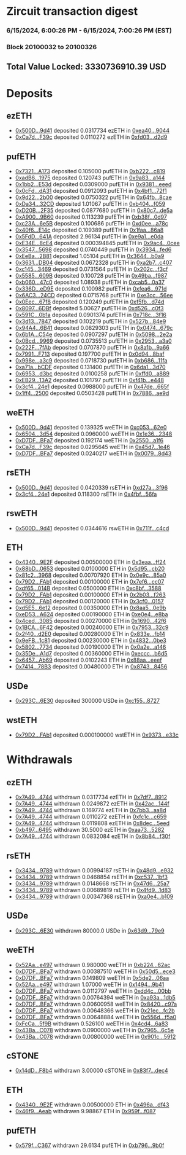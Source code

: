 # Zircuit transaction digest
### 6/15/2024, 6:00:26 PM - 6/15/2024, 7:00:26 PM (EST)
### Block 20100032 to 20100326

## Total Value Locked: 3330736910.39 USD

# Deposits
## ezETH
- [0x500D...9d41](https://etherscan.io/address/0x500DD83d47d4D16580A7fa47f0521B935E4c9d41) deposited 0.0317734 ezETH in [0xea40...9044](https://etherscan.io/tx/0x500DD83d47d4D16580A7fa47f0521B935E4c9d41)
- [0xCa7d...F39c](https://etherscan.io/address/0xCa7de9518F844a2c4764DFfE9fB403069Ad7F39c) deposited 0.0110272 ezETH in [0xfd03...d2d9](https://etherscan.io/tx/0xCa7de9518F844a2c4764DFfE9fB403069Ad7F39c)
## pufETH
- [0x7321...A173](https://etherscan.io/address/0x73217EDF28b97A61Bb95405Ee794D6c75B14A173) deposited 0.105000 pufETH in [0xb222...c819](https://etherscan.io/tx/0x73217EDF28b97A61Bb95405Ee794D6c75B14A173)
- [0xadB6...1975](https://etherscan.io/address/0xadB60a116982723bB855D0837DCce6330e9B1975) deposited 0.120743 pufETH in [0x9a83...a144](https://etherscan.io/tx/0xadB60a116982723bB855D0837DCce6330e9B1975)
- [0x1bb2...E53d](https://etherscan.io/address/0x1bb2FfE713669B2A85Fe7A5fB11843DC4c40E53d) deposited 0.0309000 pufETH in [0x9381...eeed](https://etherscan.io/tx/0x1bb2FfE713669B2A85Fe7A5fB11843DC4c40E53d)
- [0x0cFd...dA31](https://etherscan.io/address/0x0cFd6E50Cb2662B1c81c6690eEaeFe0cdeC0dA31) deposited 0.0912093 pufETH in [0x4bf1...72f1](https://etherscan.io/tx/0x0cFd6E50Cb2662B1c81c6690eEaeFe0cdeC0dA31)
- [0x9d22...2b00](https://etherscan.io/address/0x9d22b84Dc2d73B10ecbaeD21A55ec4b77E2C2b00) deposited 0.0750322 pufETH in [0x64fb...8cae](https://etherscan.io/tx/0x9d22b84Dc2d73B10ecbaeD21A55ec4b77E2C2b00)
- [0xDa34...32CD](https://etherscan.io/address/0xDa347CcCD97C87EDa95b1f98bB504CF82E8A32CD) deposited 1.01067 pufETH in [0xb404...f059](https://etherscan.io/tx/0xDa347CcCD97C87EDa95b1f98bB504CF82E8A32CD)
- [0xD20B...2F35](https://etherscan.io/address/0xD20B6a4D900905A8C2e5548363CeFe81D0672F35) deposited 0.0877680 pufETH in [0x80c7...de5a](https://etherscan.io/tx/0xD20B6a4D900905A8C2e5548363CeFe81D0672F35)
- [0xA900...9B60](https://etherscan.io/address/0xA900d0732D132105a603ec702b5D927a75f99B60) deposited 0.113239 pufETH in [0xb38f...0d97](https://etherscan.io/tx/0xA900d0732D132105a603ec702b5D927a75f99B60)
- [0xc23A...6e5B](https://etherscan.io/address/0xc23A7d3131cBC304a397688d9607eEAb252A6e5B) deposited 0.100686 pufETH in [0xd0ee...a78c](https://etherscan.io/tx/0xc23A7d3131cBC304a397688d9607eEAb252A6e5B)
- [0x40f6...E14c](https://etherscan.io/address/0x40f6a9533afa9CaBEbb50855dAD903EFC718E14c) deposited 0.109389 pufETH in [0x1faa...86a8](https://etherscan.io/tx/0x40f6a9533afa9CaBEbb50855dAD903EFC718E14c)
- [0x5FdD...641A](https://etherscan.io/address/0x5FdDDabEe4f1b78607c772d3c73316977135641A) deposited 2.96134 pufETH in [0xe9a1...e0da](https://etherscan.io/tx/0x5FdDDabEe4f1b78607c772d3c73316977135641A)
- [0xE34E...8cE4](https://etherscan.io/address/0xE34E49F7cA87ED067450395a018Cc1a19bC58cE4) deposited 0.000394845 pufETH in [0x9ac4...0cee](https://etherscan.io/tx/0xE34E49F7cA87ED067450395a018Cc1a19bC58cE4)
- [0x3547...5698](https://etherscan.io/address/0x3547D048A6ffc65AC1E01Bf1000fd36864765698) deposited 0.0740449 pufETH in [0x3934...fed6](https://etherscan.io/tx/0x3547D048A6ffc65AC1E01Bf1000fd36864765698)
- [0xEeBa...2B81](https://etherscan.io/address/0xEeBa127170957Ed000726e6F8d4EE4e9842E2B81) deposited 1.05104 pufETH in [0x3644...b0a9](https://etherscan.io/tx/0xEeBa127170957Ed000726e6F8d4EE4e9842E2B81)
- [0x3631...DB04](https://etherscan.io/address/0x3631fCcE408330d3432aAf71d8F31f0BC47FDB04) deposited 0.0672328 pufETH in [0xa2b7...c407](https://etherscan.io/tx/0x3631fCcE408330d3432aAf71d8F31f0BC47FDB04)
- [0xc145...3469](https://etherscan.io/address/0xc145201740c1470D6B730E67470FE26e7F493469) deposited 0.0731564 pufETH in [0x202c...f3cf](https://etherscan.io/tx/0xc145201740c1470D6B730E67470FE26e7F493469)
- [0x5585...609B](https://etherscan.io/address/0x5585523Dd4d50F40F7e9276A05Aed0042874609B) deposited 0.100728 pufETH in [0x49ba...f987](https://etherscan.io/tx/0x5585523Dd4d50F40F7e9276A05Aed0042874609B)
- [0xb060...47c0](https://etherscan.io/address/0xb060ad3b0f801e57a19Fe1d08B9Dc7d8A75147c0) deposited 1.08938 pufETH in [0xcab5...0a37](https://etherscan.io/tx/0xb060ad3b0f801e57a19Fe1d08B9Dc7d8A75147c0)
- [0x336D...eD9E](https://etherscan.io/address/0x336DDCda38ecD1EEBA3A6DDe61b289021f4ceD9E) deposited 0.100982 pufETH in [0xfea6...971d](https://etherscan.io/tx/0x336DDCda38ecD1EEBA3A6DDe61b289021f4ceD9E)
- [0x6AC3...24CD](https://etherscan.io/address/0x6AC3783F6B1e0f4b4300987f277a6D8B3EB324CD) deposited 0.0715768 pufETH in [0xe3cc...56ee](https://etherscan.io/tx/0x6AC3783F6B1e0f4b4300987f277a6D8B3EB324CD)
- [0x0Eec...67f8](https://etherscan.io/address/0x0EecB1De4697478e93C3522d53959d637D9D67f8) deposited 0.120249 pufETH in [0xf5fb...d74d](https://etherscan.io/tx/0x0EecB1De4697478e93C3522d53959d637D9D67f8)
- [0x8097...6DBf](https://etherscan.io/address/0x809793C004CEFEe1Baa359f2D7A47bCD91786DBf) deposited 5.00627 pufETH in [0xd526...c0f3](https://etherscan.io/tx/0x809793C004CEFEe1Baa359f2D7A47bCD91786DBf)
- [0x591C...0b1a](https://etherscan.io/address/0x591C7205DEa720c268f55eFEc616d0a1cD870b1a) deposited 0.0901374 pufETH in [0x718c...3f16](https://etherscan.io/tx/0x591C7205DEa720c268f55eFEc616d0a1cD870b1a)
- [0x3d13...7847](https://etherscan.io/address/0x3d131e1Ba69fe505627E6F42C7668afE28997847) deposited 0.102219 pufETH in [0x527b...84e9](https://etherscan.io/tx/0x3d131e1Ba69fe505627E6F42C7668afE28997847)
- [0x94A4...6B41](https://etherscan.io/address/0x94A4B112f14363Dc547ead31ff49DeD205766B41) deposited 0.0829303 pufETH in [0x0474...679c](https://etherscan.io/tx/0x94A4B112f14363Dc547ead31ff49DeD205766B41)
- [0x6b1A...C54e](https://etherscan.io/address/0x6b1ADbA3c2908f5Dd0E70d2dc179A8Ccb6fEC54e) deposited 0.0907297 pufETH in [0x5098...2e2a](https://etherscan.io/tx/0x6b1ADbA3c2908f5Dd0E70d2dc179A8Ccb6fEC54e)
- [0x0Bcd...9969](https://etherscan.io/address/0x0BcdE6892DeA1f29EC366C2E4dB8C24Cf8b29969) deposited 0.0735513 pufETH in [0x2953...a3a0](https://etherscan.io/tx/0x0BcdE6892DeA1f29EC366C2E4dB8C24Cf8b29969)
- [0x222F...7fAb](https://etherscan.io/address/0x222F426a68b1145f641781261C43ee7533F57fAb) deposited 0.0707870 pufETH in [0x8a1b...9a66](https://etherscan.io/tx/0x222F426a68b1145f641781261C43ee7533F57fAb)
- [0x7991...F713](https://etherscan.io/address/0x79911817D96E830AA9C0d8f6736EDf0dB6bDF713) deposited 0.197700 pufETH in [0x0d94...8baf](https://etherscan.io/tx/0x79911817D96E830AA9C0d8f6736EDf0dB6bDF713)
- [0x998e...a3c9](https://etherscan.io/address/0x998e3Af1779BC5b7B6F00665BC853E655ca1a3c9) deposited 0.0718730 pufETH in [0xb686...11fa](https://etherscan.io/tx/0x998e3Af1779BC5b7B6F00665BC853E655ca1a3c9)
- [0xa71a...bCDF](https://etherscan.io/address/0xa71aA29CDbe784A24100f873C062831F4465bCDF) deposited 0.131400 pufETH in [0x6da1...3d70](https://etherscan.io/tx/0xa71aA29CDbe784A24100f873C062831F4465bCDF)
- [0x6953...d3bc](https://etherscan.io/address/0x69530572f8a7BFDbFD701f08637E59e16762d3bc) deposited 0.0100258 pufETH in [0xffd0...a889](https://etherscan.io/tx/0x69530572f8a7BFDbFD701f08637E59e16762d3bc)
- [0xEB29...13A2](https://etherscan.io/address/0xEB29b8bc6818037Cbc1732419745C0aFF6C313A2) deposited 0.101797 pufETH in [0xf41b...e448](https://etherscan.io/tx/0xEB29b8bc6818037Cbc1732419745C0aFF6C313A2)
- [0x3cf4...24e1](https://etherscan.io/address/0x3cf4e52FD6F72493C995457B788D707bb2f324e1) deposited 0.0988000 pufETH in [0x47de...665f](https://etherscan.io/tx/0x3cf4e52FD6F72493C995457B788D707bb2f324e1)
- [0x1ff4...2500](https://etherscan.io/address/0x1ff48034E07f789600256Fb038695bDe0ca92500) deposited 0.0503428 pufETH in [0x7886...ae9d](https://etherscan.io/tx/0x1ff48034E07f789600256Fb038695bDe0ca92500)
## weETH
- [0x500D...9d41](https://etherscan.io/address/0x500DD83d47d4D16580A7fa47f0521B935E4c9d41) deposited 0.139325 weETH in [0xc053...62e0](https://etherscan.io/tx/0x500DD83d47d4D16580A7fa47f0521B935E4c9d41)
- [0x6504...3d54](https://etherscan.io/address/0x65048bcA71828e045fd001aA382196016c8e3d54) deposited 0.0960000 weETH in [0x1e36...2348](https://etherscan.io/tx/0x65048bcA71828e045fd001aA382196016c8e3d54)
- [0xD7DF...BFa7](https://etherscan.io/address/0xD7DF7E085214743530afF339aFC420c7c720BFa7) deposited 0.192174 weETH in [0x2550...a1f6](https://etherscan.io/tx/0xD7DF7E085214743530afF339aFC420c7c720BFa7)
- [0xCa7d...F39c](https://etherscan.io/address/0xCa7de9518F844a2c4764DFfE9fB403069Ad7F39c) deposited 0.0295645 weETH in [0x45d7...1e46](https://etherscan.io/tx/0xCa7de9518F844a2c4764DFfE9fB403069Ad7F39c)
- [0xD7DF...BFa7](https://etherscan.io/address/0xD7DF7E085214743530afF339aFC420c7c720BFa7) deposited 0.0240217 weETH in [0x0079...8d43](https://etherscan.io/tx/0xD7DF7E085214743530afF339aFC420c7c720BFa7)
## rsETH
- [0x500D...9d41](https://etherscan.io/address/0x500DD83d47d4D16580A7fa47f0521B935E4c9d41) deposited 0.0420339 rsETH in [0xd27a...3f96](https://etherscan.io/tx/0x500DD83d47d4D16580A7fa47f0521B935E4c9d41)
- [0x3cf4...24e1](https://etherscan.io/address/0x3cf4e52FD6F72493C995457B788D707bb2f324e1) deposited 0.118300 rsETH in [0x4fbf...56fa](https://etherscan.io/tx/0x3cf4e52FD6F72493C995457B788D707bb2f324e1)
## rswETH
- [0x500D...9d41](https://etherscan.io/address/0x500DD83d47d4D16580A7fa47f0521B935E4c9d41) deposited 0.0344616 rswETH in [0x711f...c4cd](https://etherscan.io/tx/0x500DD83d47d4D16580A7fa47f0521B935E4c9d41)
## ETH
- [0x4340...9E2F](https://etherscan.io/address/0x43406b88bCE299d56ff18a9de6F23C3A96AA9E2F) deposited 0.00500000 ETH in [0x3eaa...ff24](https://etherscan.io/tx/0x43406b88bCE299d56ff18a9de6F23C3A96AA9E2F)
- [0x88bD...0653](https://etherscan.io/address/0x88bDEB67570c6f33d1E938F8760D0Fe375700653) deposited 0.0100000 ETH in [0x5d95...cb20](https://etherscan.io/tx/0x88bDEB67570c6f33d1E938F8760D0Fe375700653)
- [0x81c2...3968](https://etherscan.io/address/0x81c2ed76d297dC4367C5f1d1323053B8E2263968) deposited 0.00707920 ETH in [0x0e9c...85a0](https://etherscan.io/tx/0x81c2ed76d297dC4367C5f1d1323053B8E2263968)
- [0x79D2...FAb1](https://etherscan.io/address/0x79D26BbdF03dD196f70A807e0bF84C4b2f10FAb1) deposited 0.00100000 ETH in [0x7ef6...cc07](https://etherscan.io/tx/0x79D26BbdF03dD196f70A807e0bF84C4b2f10FAb1)
- [0xdf65...014B](https://etherscan.io/address/0xdf65fA89C49C1eF59E4b76ab6C6CC8bBB663014B) deposited 0.0500000 ETH in [0xc8bf...3588](https://etherscan.io/tx/0xdf65fA89C49C1eF59E4b76ab6C6CC8bBB663014B)
- [0x79D2...FAb1](https://etherscan.io/address/0x79D26BbdF03dD196f70A807e0bF84C4b2f10FAb1) deposited 0.00100000 ETH in [0x2b03...f263](https://etherscan.io/tx/0x79D26BbdF03dD196f70A807e0bF84C4b2f10FAb1)
- [0x79D2...FAb1](https://etherscan.io/address/0x79D26BbdF03dD196f70A807e0bF84C4b2f10FAb1) deposited 0.00120000 ETH in [0x3cf0...0157](https://etherscan.io/tx/0x79D26BbdF03dD196f70A807e0bF84C4b2f10FAb1)
- [0xd5E5...6e12](https://etherscan.io/address/0xd5E506AD3956e0c0357330e51d37Ff9b69546e12) deposited 0.00350000 ETH in [0x8aa5...0e9b](https://etherscan.io/tx/0xd5E506AD3956e0c0357330e51d37Ff9b69546e12)
- [0xeD53...A624](https://etherscan.io/address/0xeD53d021C7dd82dEBCAC13F421652Fd7c072A624) deposited 0.00190000 ETH in [0xe0e4...e8ba](https://etherscan.io/tx/0xeD53d021C7dd82dEBCAC13F421652Fd7c072A624)
- [0x4ced...3085](https://etherscan.io/address/0x4ced54b821c62c1C3880740bB0eB9BE3c4613085) deposited 0.00270000 ETH in [0x1690...42f6](https://etherscan.io/tx/0x4ced54b821c62c1C3880740bB0eB9BE3c4613085)
- [0x1BCA...6F42](https://etherscan.io/address/0x1BCAaeC64fb9630f8853550C23047EB978AA6F42) deposited 0.00240000 ETH in [0x7953...32c9](https://etherscan.io/tx/0x1BCAaeC64fb9630f8853550C23047EB978AA6F42)
- [0x2f40...d2E0](https://etherscan.io/address/0x2f402D9E0c0451470C228799408c3A341dc4d2E0) deposited 0.00280000 ETH in [0x833e...fb14](https://etherscan.io/tx/0x2f402D9E0c0451470C228799408c3A341dc4d2E0)
- [0x9eFB...1c81](https://etherscan.io/address/0x9eFBAdEB815af8F1993626622BbFeAFf82e71c81) deposited 0.00230000 ETH in [0x4832...0be3](https://etherscan.io/tx/0x9eFBAdEB815af8F1993626622BbFeAFf82e71c81)
- [0x5802...7734](https://etherscan.io/address/0x5802e066c4E16fb802fea299b5d4d350144b7734) deposited 0.00190000 ETH in [0x0a2e...a146](https://etherscan.io/tx/0x5802e066c4E16fb802fea299b5d4d350144b7734)
- [0x35De...A1d7](https://etherscan.io/address/0x35De8E3710DA475e03f3C875a7e6F1d4566CA1d7) deposited 0.00360000 ETH in [0xeccc...b6d5](https://etherscan.io/tx/0x35De8E3710DA475e03f3C875a7e6F1d4566CA1d7)
- [0x6457...Ab69](https://etherscan.io/address/0x6457C5DfDEA447eA1a606Ad01B2fEFaD8481Ab69) deposited 0.0102243 ETH in [0x88aa...eeef](https://etherscan.io/tx/0x6457C5DfDEA447eA1a606Ad01B2fEFaD8481Ab69)
- [0x7414...78B3](https://etherscan.io/address/0x74147e3E8FbA4d6B95bCdaF0f29537C5f66978B3) deposited 0.00480000 ETH in [0x8743...8456](https://etherscan.io/tx/0x74147e3E8FbA4d6B95bCdaF0f29537C5f66978B3)
## USDe
- [0x293C...6E30](https://etherscan.io/address/0x293C6937D8D82e05B01335F7B33FBA0c8e256E30) deposited 300000 USDe in [0xc155...8727](https://etherscan.io/tx/0x293C6937D8D82e05B01335F7B33FBA0c8e256E30)
## wstETH
- [0x79D2...FAb1](https://etherscan.io/address/0x79D26BbdF03dD196f70A807e0bF84C4b2f10FAb1) deposited 0.000100000 wstETH in [0x9373...e33c](https://etherscan.io/tx/0x79D26BbdF03dD196f70A807e0bF84C4b2f10FAb1)
# Withdrawals
## ezETH
- [0x7A49...4744](https://etherscan.io/address/0x7A493Be5c2ce014cD049Bf178a1ac0Db1B434744) withdrawn 0.0317734 ezETH in [0x7df7...8912](https://etherscan.io/tx/0x7A493Be5c2ce014cD049Bf178a1ac0Db1B434744)
- [0x7A49...4744](https://etherscan.io/address/0x7A493Be5c2ce014cD049Bf178a1ac0Db1B434744) withdrawn 0.0249872 ezETH in [0x42ac...144f](https://etherscan.io/tx/0x7A493Be5c2ce014cD049Bf178a1ac0Db1B434744)
- [0x7A49...4744](https://etherscan.io/address/0x7A493Be5c2ce014cD049Bf178a1ac0Db1B434744) withdrawn 0.169774 ezETH in [0x7bb3...aa8d](https://etherscan.io/tx/0x7A493Be5c2ce014cD049Bf178a1ac0Db1B434744)
- [0x7A49...4744](https://etherscan.io/address/0x7A493Be5c2ce014cD049Bf178a1ac0Db1B434744) withdrawn 0.0110272 ezETH in [0xfc1c...c659](https://etherscan.io/tx/0x7A493Be5c2ce014cD049Bf178a1ac0Db1B434744)
- [0x7A49...4744](https://etherscan.io/address/0x7A493Be5c2ce014cD049Bf178a1ac0Db1B434744) withdrawn 0.0119808 ezETH in [0x8dec...5eed](https://etherscan.io/tx/0x7A493Be5c2ce014cD049Bf178a1ac0Db1B434744)
- [0xb497...6495](https://etherscan.io/address/0xb497070466Dc15FA6420b4781bB0352257146495) withdrawn 30.5000 ezETH in [0xaa73...5282](https://etherscan.io/tx/0xb497070466Dc15FA6420b4781bB0352257146495)
- [0x7A49...4744](https://etherscan.io/address/0x7A493Be5c2ce014cD049Bf178a1ac0Db1B434744) withdrawn 0.0832084 ezETH in [0x8b84...f30f](https://etherscan.io/tx/0x7A493Be5c2ce014cD049Bf178a1ac0Db1B434744)
## rsETH
- [0x3434...9789](https://etherscan.io/address/0x34349c5569e7B846c3558961552D2202760A9789) withdrawn 0.00994187 rsETH in [0x48d9...e932](https://etherscan.io/tx/0x34349c5569e7B846c3558961552D2202760A9789)
- [0x3434...9789](https://etherscan.io/address/0x34349c5569e7B846c3558961552D2202760A9789) withdrawn 0.0468854 rsETH in [0xc537...1bf3](https://etherscan.io/tx/0x34349c5569e7B846c3558961552D2202760A9789)
- [0x3434...9789](https://etherscan.io/address/0x34349c5569e7B846c3558961552D2202760A9789) withdrawn 0.0148668 rsETH in [0x47d6...25a7](https://etherscan.io/tx/0x34349c5569e7B846c3558961552D2202760A9789)
- [0x3434...9789](https://etherscan.io/address/0x34349c5569e7B846c3558961552D2202760A9789) withdrawn 0.00689819 rsETH in [0x4fd9...1d83](https://etherscan.io/tx/0x34349c5569e7B846c3558961552D2202760A9789)
- [0x3434...9789](https://etherscan.io/address/0x34349c5569e7B846c3558961552D2202760A9789) withdrawn 0.00347368 rsETH in [0xa0e4...b109](https://etherscan.io/tx/0x34349c5569e7B846c3558961552D2202760A9789)
## USDe
- [0x293C...6E30](https://etherscan.io/address/0x293C6937D8D82e05B01335F7B33FBA0c8e256E30) withdrawn 80000.0 USDe in [0x63d9...79e9](https://etherscan.io/tx/0x293C6937D8D82e05B01335F7B33FBA0c8e256E30)
## weETH
- [0x52Aa...e497](https://etherscan.io/address/0x52Aa899454998Be5b000Ad077a46Bbe360F4e497) withdrawn 0.980000 weETH in [0xb224...62ac](https://etherscan.io/tx/0x52Aa899454998Be5b000Ad077a46Bbe360F4e497)
- [0xD7DF...BFa7](https://etherscan.io/address/0xD7DF7E085214743530afF339aFC420c7c720BFa7) withdrawn 0.00387510 weETH in [0x50d5...ece3](https://etherscan.io/tx/0xD7DF7E085214743530afF339aFC420c7c720BFa7)
- [0xD7DF...BFa7](https://etherscan.io/address/0xD7DF7E085214743530afF339aFC420c7c720BFa7) withdrawn 0.149809 weETH in [0x5de2...06aa](https://etherscan.io/tx/0xD7DF7E085214743530afF339aFC420c7c720BFa7)
- [0x52Aa...e497](https://etherscan.io/address/0x52Aa899454998Be5b000Ad077a46Bbe360F4e497) withdrawn 1.07000 weETH in [0x1494...9b41](https://etherscan.io/tx/0x52Aa899454998Be5b000Ad077a46Bbe360F4e497)
- [0xD7DF...BFa7](https://etherscan.io/address/0xD7DF7E085214743530afF339aFC420c7c720BFa7) withdrawn 0.0112797 weETH in [0xdd4c...00bb](https://etherscan.io/tx/0xD7DF7E085214743530afF339aFC420c7c720BFa7)
- [0xD7DF...BFa7](https://etherscan.io/address/0xD7DF7E085214743530afF339aFC420c7c720BFa7) withdrawn 0.00764394 weETH in [0xa93a...1db5](https://etherscan.io/tx/0xD7DF7E085214743530afF339aFC420c7c720BFa7)
- [0xD7DF...BFa7](https://etherscan.io/address/0xD7DF7E085214743530afF339aFC420c7c720BFa7) withdrawn 0.00600958 weETH in [0x8420...c97a](https://etherscan.io/tx/0xD7DF7E085214743530afF339aFC420c7c720BFa7)
- [0xD7DF...BFa7](https://etherscan.io/address/0xD7DF7E085214743530afF339aFC420c7c720BFa7) withdrawn 0.00648366 weETH in [0x21ec...fc2b](https://etherscan.io/tx/0xD7DF7E085214743530afF339aFC420c7c720BFa7)
- [0xD7DF...BFa7](https://etherscan.io/address/0xD7DF7E085214743530afF339aFC420c7c720BFa7) withdrawn 0.00648884 weETH in [0x556d...f5a0](https://etherscan.io/tx/0xD7DF7E085214743530afF339aFC420c7c720BFa7)
- [0xFcCa...5f9B](https://etherscan.io/address/0xFcCaC0e0E0790ba9FeCE73Eee205C6dB386f5f9B) withdrawn 0.526100 weETH in [0x4cd4...6a83](https://etherscan.io/tx/0xFcCaC0e0E0790ba9FeCE73Eee205C6dB386f5f9B)
- [0x43Ba...C078](https://etherscan.io/address/0x43Ba04c8238eF2e8ABC4c2Ee687cf7a0fbA9C078) withdrawn 0.0900000 weETH in [0x7965...6c5e](https://etherscan.io/tx/0x43Ba04c8238eF2e8ABC4c2Ee687cf7a0fbA9C078)
- [0x43Ba...C078](https://etherscan.io/address/0x43Ba04c8238eF2e8ABC4c2Ee687cf7a0fbA9C078) withdrawn 0.00800000 weETH in [0x901c...5912](https://etherscan.io/tx/0x43Ba04c8238eF2e8ABC4c2Ee687cf7a0fbA9C078)
## cSTONE
- [0x14dD...F8b4](https://etherscan.io/address/0x14dD1939fEd9623569C2bF7C92145a5D94cBF8b4) withdrawn 3.00000 cSTONE in [0x83f7...dec4](https://etherscan.io/tx/0x14dD1939fEd9623569C2bF7C92145a5D94cBF8b4)
## ETH
- [0x4340...9E2F](https://etherscan.io/address/0x43406b88bCE299d56ff18a9de6F23C3A96AA9E2F) withdrawn 0.00500000 ETH in [0x496a...df43](https://etherscan.io/tx/0x43406b88bCE299d56ff18a9de6F23C3A96AA9E2F)
- [0x46f9...Aeab](https://etherscan.io/address/0x46f98D015aeb57171ED7A44A5c7080c45b74Aeab) withdrawn 9.98867 ETH in [0x959f...f087](https://etherscan.io/tx/0x46f98D015aeb57171ED7A44A5c7080c45b74Aeab)
## pufETH
- [0x579f...C367](https://etherscan.io/address/0x579f72C5881F0dE21AdD309EF4aD95bCBC19C367) withdrawn 29.6134 pufETH in [0xb796...9b0f](https://etherscan.io/tx/0x579f72C5881F0dE21AdD309EF4aD95bCBC19C367)
